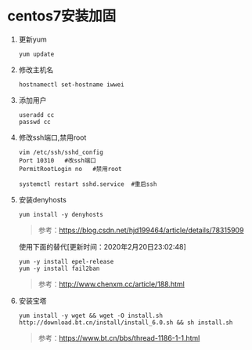 # centos7安装加固

1.  更新yum
     ```shell
     yum update
     ```

2.  修改主机名
    ```shell
    hostnamectl set-hostname iwwei 
    ```

3.  添加用户
    ```shell
    useradd cc
    passwd cc 
    ```

4.  修改ssh端口,禁用root
    ```shell
    vim /etc/ssh/sshd_config
    Port 10310   #改ssh端口
    PermitRootLogin no   #禁用root

    systemctl restart sshd.service  #重启ssh
    ```

5.  安装denyhosts
    ```shell
    yum install -y denyhosts
    ```
    > 参考：https://blog.csdn.net/hjd199464/article/details/78315909

    使用下面的替代[更新时间：2020年2月20日23:02:48]
    
    ```shell 
    yum -y install epel-release
    yum -y install fail2ban
    ```
    > 参考：http://www.chenxm.cc/article/188.html

6.  安装宝塔
    ```shell
    yum install -y wget && wget -O install.sh http://download.bt.cn/install/install_6.0.sh && sh install.sh
    ```
    > 参考：https://www.bt.cn/bbs/thread-1186-1-1.html
